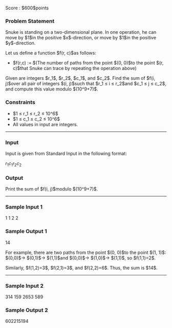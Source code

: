 
<div>

<span>

<span>

<p>
Score : $600$points
</p>

<div>

<section>

### **Problem Statement**

<p>
Snuke is standing on a two-dimensional plane. In one operation, he can move by $1$in the positive $x$-direction, or move by $1$in the positive $y$-direction.
</p>

<p>
Let us define a function $f(r, c)$as follows:
</p>

<ul>

<li>
$f(r,c) := $(The number of paths from the point $(0, 0)$to the point $(r, c)$that Snuke can trace by repeating the operation above)
</li>

</ul>

<p>
Given are integers $r_1$, $r_2$, $c_1$, and $c_2$.
Find the sum of $f(i, j)$over all pair of integers $(i, j)$such that $r_1 ≤ i ≤ r_2$and $c_1 ≤ j ≤ c_2$, and compute this value modulo $(10^9+7)$.
</p>

</section>

</div>

<div>

<section>

### **Constraints**

<ul>

<li>
$1 ≤ r_1 ≤ r_2 ≤ 10^6$
</li>

<li>
$1 ≤ c_1 ≤ c_2 ≤ 10^6$
</li>

<li>
All values in input are integers.
</li>

</ul>

</section>

</div>

---

<div>

<div>

<section>

### **Input**

<p>
Input is given from Standard Input in the following format:
</p>

<div>

$r_1$$c_1$$r_2$$c_2$
</div>

</section>

</div>

<div>

<section>

### **Output**

<p>
Print the sum of $f(i, j)$modulo $(10^9+7)$.
</p>

</section>

</div>

</div>

---

<div>

<section>

### **Sample Input 1**

<div>

1 1 2 2

</div>

</section>

</div>

<div>

<section>

### **Sample Output 1**

<div>

14

</div>

<p>
For example, there are two paths from the point $(0, 0)$to the point $(1, 1)$: $(0,0)$→ $(0,1)$→ $(1,1)$and $(0,0)$→ $(1,0)$→ $(1,1)$, so $f(1,1)=2$.
</p>

<p>
Similarly, $f(1,2)=3$, $f(2,1)=3$, and $f(2,2)=6$. Thus, the sum is $14$.
</p>

</section>

</div>

---

<div>

<section>

### **Sample Input 2**

<div>

314 159 2653 589

</div>

</section>

</div>

<div>

<section>

### **Sample Output 2**

<div>

602215194

</div>

</section>

</div>

</span>

</span>

</div>
